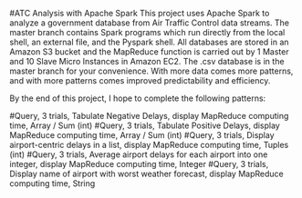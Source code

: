 #ATC Analysis with Apache Spark
This project uses Apache Spark to analyze a government database from Air Traffic Control data streams. The master branch contains Spark programs which run directly from the local shell, an external file, and the Pyspark shell. All databases are stored in an Amazon S3 bucket and the MapReduce function is carried out by 1 Master and 10 Slave Micro Instances in Amazon EC2. The .csv database is in the master branch for your convenience. With more data comes more patterns, and with more patterns comes improved predictability and efficiency.

By the end of this project, I hope to complete the following patterns:

#Query, 3 trials, Tabulate Negative Delays, display MapReduce computing time, Array / Sum (int)
#Query, 3 trials, Tabulate Positive Delays, display MapReduce computing time, Array / Sum (int)
#Query, 3 trials, Display airport-centric delays in a list, display MapReduce computing time, Tuples (int)
#Query, 3 trials, Average airport delays for each airport into one integer, display MapReduce computing time, Integer
#Query, 3 trials, Display name of airport with worst weather forecast, display MapReduce computing time, String
